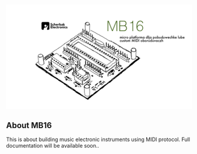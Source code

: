 <p align="center"><img src="readme_banner.png"></p>



## About MB16

This is about building music electronic instruments using MIDI protocol.
Full documentation will be available soon..
